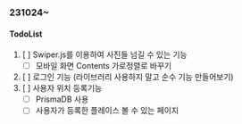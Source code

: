 ### 231024~

#### TodoList

1. [ ] Swiper.js를 이용하여 사진들 넘길 수 있는 기능
   - [ ] 모바일 화면 Contents 가로정렬로 바꾸기
2. [ ] 로그인 기능 (라이브러리 사용하지 말고 순수 기능 만들어보기)
3. [ ] 사용자 위치 등록기능
   - [ ] PrismaDB 사용
   - [ ] 사용자가 등록한 플레이스 볼 수 있는 페이지
